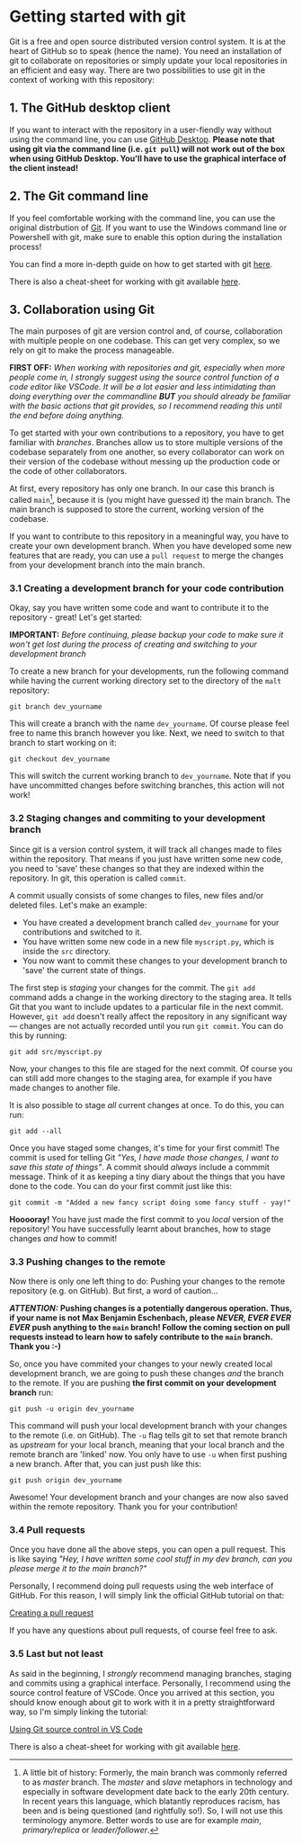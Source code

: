 # Getting started with git

Git is a free and open source distributed version control system. It is at the
heart of GitHub so to speak (hence the name). You need an installation of git
to collaborate on repositories or simply update your local repositories in
an efficient and easy way. There are two possibilities to use git in the
context of working with this repository:

## 1. The GitHub desktop client

If you want to interact with the repository in a user-fiendly way without
using the command line, you can use [GitHub Desktop](https://desktop.github.com/).
**Please note that using git via the command line (i.e. `git pull`) will not
work out of the box when using GitHub Desktop. You'll have to use the graphical
interface of the client instead!**

## 2. The Git command line

If you feel comfortable working with the command line, you can use the original
distrbution of [Git](https://git-scm.com/). If you want to use the Windows
command line or Powershell with git, make sure to enable this option during
the installation process!

You can find a more in-depth guide on how to get started with git [here](https://github.com/git-guides/install-git).


There is also a cheat-sheet for working with git available [here](https://about.gitlab.com/images/press/git-cheat-sheet.pdf).

## 3. Collaboration using Git

The main purposes of git are version control and, of course, collaboration
with multiple people on one codebase. This can get very complex, so we rely
on git to make the process manageable.

**FIRST OFF:** *When working with repositories and git, especially when more
people come in, I strongly suggest using the source control function of a
code editor like VSCode. It will be a lot easier and less intimidating than
doing everything over the commandline **BUT** you should already be familiar
with the basic actions that git provides, so I recommend reading this until
the end before doing anything.*

To get started with your own contributions to a repository, you have to
get familiar with *branches*. Branches allow us to store multiple versions
of the codebase separately from one another, so every collaborator can work
on their version of the codebase without messing up the production code or the
code of other collaborators.

At first, every repository has only one branch. In our case this branch is
called `main`[^1], because it is (you might have guessed it) the main branch.
The main branch is supposed to store the current, working version of the
codebase.

If you want to contribute to this repository in a meaningful way, you have to
create your own development branch. When you have developed some new features
that are ready, you can use a `pull request` to merge the changes from your
development branch into the main branch.

### 3.1 Creating a development branch for your code contribution

Okay, say you have written some code and want to contribute it to the
repository - great! Let's get started:

**IMPORTANT:** *Before continuing, please backup your code to make sure it
won't get lost during the process of creating and switching to your development
branch*

To create a new branch for your developments, run the following command
while having the current working directory set to the directory of the
`malt` repository:

```
git branch dev_yourname
```

This will create a branch with the name `dev_yourname`. Of course please feel
free to name this branch however you like. Next, we need to switch to that
branch to start working on it:

```
git checkout dev_yourname
```

This will switch the current working branch to `dev_yourname`. Note that if you
have uncommitted changes before switching branches, this action will not work!

### 3.2 Staging changes and commiting to your development branch

Since git is a version control system, it will track all changes made to files
within the repository. That means if you just have written some new code, you
need to 'save' these changes so that they are indexed within the repository.
In git, this operation is called `commit`.

A commit usually consists of some changes to files, new files and/or deleted
files. Let's make an example:

- You have created a development branch called `dev_yourname` for your
contributions and switched to it.
- You have written some new code in a new file `myscript.py`, which is inside
the `src` directory.
- You now want to commit these changes to your development branch to 'save'
the current state of things.

The first step is *staging* your changes for the commit. The `git add` command
adds a change in the working directory to the staging area. It tells Git that
you want to include updates to a particular file in the next commit. However,
`git add` doesn't really affect the repository in any significant way —
changes are not actually recorded until you run `git commit`.
You can do this by running:

```
git add src/myscript.py
```

Now, your changes to this file are staged for the next commit. Of course you
can still add more changes to the staging area, for example if you have made
changes to another file.

It is also possible to stage *all* current changes at once. To do this, you
can run:

```
git add --all
```

Once you have staged some changes, it's time for your first commit! The commit
is used for telling Git *"Yes, I have made those changes, I want to save this
state of things"*. A commit should *always* include a commmit message. Think of
it as keeping a tiny diary about the things that you have done to the code.
You can do your first commit just like this:

```
git commit -m "Added a new fancy script doing some fancy stuff - yay!"
```

**Hooooray!** You have just made the first commit to you *local* version of the
repository! You have successfully learnt about branches, how to stage changes
*and* how to commit!

### 3.3 Pushing changes to the remote

Now there is only one left thing to do: Pushing your changes to the remote
repository (e.g. on GitHub). But first, a word of caution...

***ATTENTION:*** **Pushing changes is a potentially dangerous operation. Thus,
if your name is not Max Benjamin Eschenbach, please *NEVER, EVER EVER EVER*
push anything to the `main` branch! Follow the coming section on pull requests
instead to learn how to safely contribute to the `main` branch. Thank you :-)**

So, once you have commited your changes to your newly created local development
branch, we are going to push these changes *and* the branch to the remote. If
you are pushing **the first commit on your development branch** run:

```
git push -u origin dev_yourname
```

This command will push your local development branch with your changes to the
remote (i.e. on GitHub). The `-u` flag tells git to set that remote branch as
*upstream* for your local branch, meaning that your local branch and the remote
branch are 'linked' now. You only have to use `-u` when first pushing a new
branch. After that, you can just push like this:

```
git push origin dev_yourname
```

Awesome! Your development branch and your changes are now also saved within the
remote repository. Thank you for your contribution!

### 3.4 Pull requests

Once you have done all the above steps, you can open a pull request. This is
like saying *"Hey, I have written some cool stuff in my dev branch, can you
please merge it to the main branch?"*

Personally, I recommend doing pull requests using the web interface of GitHub.
For this reason, I will simply link the official GitHub tutorial on that:

[Creating a pull request](https://docs.github.com/en/pull-requests/collaborating-with-pull-requests/proposing-changes-to-your-work-with-pull-requests/creating-a-pull-request)

If you have any questions about pull requests, of course feel free to ask.

### 3.5 Last but not least

As said in the beginning, I *strongly* recommend managing branches, staging and
commits using a graphical interface. Personally, I recommend using the source
control feature of VSCode. Once you arrived at this section, you should know
enough about git to work with it in a pretty straightforward way, so I'm
simply linking the tutorial:

[Using Git source control in VS Code](https://code.visualstudio.com/docs/sourcecontrol/overview)


[^1]: A little bit of history: Formerly, the main branch was commonly referred
to as *master* branch. The *master* and *slave* metaphors in technology and
especially in software development date back to the early 20th century. In
recent years this language, which blatantly reproduces racism, has been and is
being questioned (and rightfully so!). So, I will not use this terminology
anymore. Better words to use are for example *main*, *primary/replica* or
*leader/follower*.

There is also a cheat-sheet for working with git available [here](https://about.gitlab.com/images/press/git-cheat-sheet.pdf).
